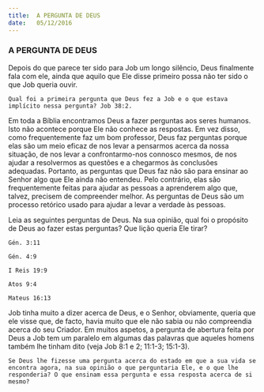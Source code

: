 ```yaml
---
title:  A PERGUNTA DE DEUS
date:   05/12/2016
---
```


### A PERGUNTA DE DEUS

Depois do que parece ter sido para Job um longo silêncio, Deus finalmente fala com ele, ainda que aquilo que Ele disse primeiro possa não ter sido o que Job queria ouvir.

`Qual foi a primeira pergunta que Deus fez a Job e o que estava implícito nessa pergunta? Job 38:2.`

Em toda a Bíblia encontramos Deus a fazer perguntas aos seres humanos. Isto não acontece porque Ele não conhece as respostas. Em vez disso, como frequentemente faz um bom professor, Deus faz perguntas porque elas são um meio eficaz de nos levar a pensarmos acerca da nossa situação, de nos levar a confrontarmo-nos connosco mesmos, de nos ajudar a resolvermos as questões e a chegarmos às conclusões adequadas. Portanto, as perguntas que Deus faz não são para ensinar ao Senhor algo que Ele ainda não entendeu. Pelo contrário, elas são frequentemente feitas para ajudar as pessoas a aprenderem algo que, talvez, precisem de compreender melhor. As perguntas de Deus são um processo retórico usado para ajudar a levar a verdade às pessoas.

Leia as seguintes perguntas de Deus. Na sua opinião, qual foi o propósito de Deus ao fazer estas perguntas? Que lição queria Ele tirar?

`Gén. 3:11`

`Gén. 4:9`

`I Reis 19:9`

`Atos 9:4`

`Mateus 16:13`
 

Job tinha muito a dizer acerca de Deus, e o Senhor, obviamente, queria que ele visse que, de facto, havia muito que ele não sabia ou não compreendia acerca do seu Criador. Em muitos aspetos, a pergunta de abertura feita por Deus a Job tem um paralelo em algumas das palavras que aqueles homens também lhe tinham dito (veja Job 8:1 e 2; 11:1-3; 15:1-3).

`Se Deus lhe fizesse uma pergunta acerca do estado em que a sua vida se encontra agora, na sua opinião o que perguntaria Ele, e o que lhe responderia? O que ensinam essa pergunta e essa resposta acerca de si mesmo?` 